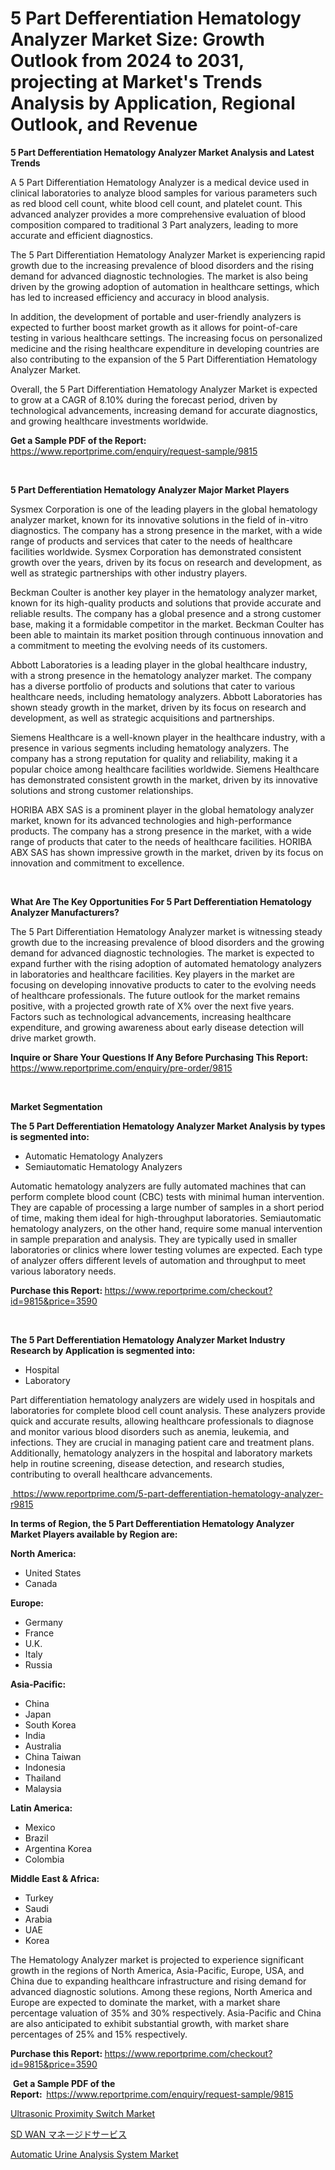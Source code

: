 <p><h1>5 Part Defferentiation Hematology Analyzer Market Size: Growth Outlook from 2024 to 2031, projecting at Market's Trends Analysis by Application, Regional Outlook, and Revenue</h1></p><p><strong>5 Part Defferentiation Hematology Analyzer Market Analysis and Latest Trends</strong></p>
<p><p>A 5 Part Differentiation Hematology Analyzer is a medical device used in clinical laboratories to analyze blood samples for various parameters such as red blood cell count, white blood cell count, and platelet count. This advanced analyzer provides a more comprehensive evaluation of blood composition compared to traditional 3 Part analyzers, leading to more accurate and efficient diagnostics.</p><p>The 5 Part Differentiation Hematology Analyzer Market is experiencing rapid growth due to the increasing prevalence of blood disorders and the rising demand for advanced diagnostic technologies. The market is also being driven by the growing adoption of automation in healthcare settings, which has led to increased efficiency and accuracy in blood analysis.</p><p>In addition, the development of portable and user-friendly analyzers is expected to further boost market growth as it allows for point-of-care testing in various healthcare settings. The increasing focus on personalized medicine and the rising healthcare expenditure in developing countries are also contributing to the expansion of the 5 Part Differentiation Hematology Analyzer Market.</p><p>Overall, the 5 Part Differentiation Hematology Analyzer Market is expected to grow at a CAGR of 8.10% during the forecast period, driven by technological advancements, increasing demand for accurate diagnostics, and growing healthcare investments worldwide.</p></p>
<p><strong>Get a Sample PDF of the Report:&nbsp;</strong> <a href="https://www.reportprime.com/enquiry/request-sample/9815">https://www.reportprime.com/enquiry/request-sample/9815</a></p>
<p>&nbsp;</p>
<p><strong>5 Part Defferentiation Hematology Analyzer Major Market Players</strong></p>
<p><p>Sysmex Corporation is one of the leading players in the global hematology analyzer market, known for its innovative solutions in the field of in-vitro diagnostics. The company has a strong presence in the market, with a wide range of products and services that cater to the needs of healthcare facilities worldwide. Sysmex Corporation has demonstrated consistent growth over the years, driven by its focus on research and development, as well as strategic partnerships with other industry players.</p><p>Beckman Coulter is another key player in the hematology analyzer market, known for its high-quality products and solutions that provide accurate and reliable results. The company has a global presence and a strong customer base, making it a formidable competitor in the market. Beckman Coulter has been able to maintain its market position through continuous innovation and a commitment to meeting the evolving needs of its customers.</p><p>Abbott Laboratories is a leading player in the global healthcare industry, with a strong presence in the hematology analyzer market. The company has a diverse portfolio of products and solutions that cater to various healthcare needs, including hematology analyzers. Abbott Laboratories has shown steady growth in the market, driven by its focus on research and development, as well as strategic acquisitions and partnerships.</p><p>Siemens Healthcare is a well-known player in the healthcare industry, with a presence in various segments including hematology analyzers. The company has a strong reputation for quality and reliability, making it a popular choice among healthcare facilities worldwide. Siemens Healthcare has demonstrated consistent growth in the market, driven by its innovative solutions and strong customer relationships.</p><p>HORIBA ABX SAS is a prominent player in the global hematology analyzer market, known for its advanced technologies and high-performance products. The company has a strong presence in the market, with a wide range of products that cater to the needs of healthcare facilities. HORIBA ABX SAS has shown impressive growth in the market, driven by its focus on innovation and commitment to excellence.</p></p>
<p>&nbsp;</p>
<p><strong>What Are The Key Opportunities For 5 Part Defferentiation Hematology Analyzer Manufacturers?</strong></p>
<p><p>The 5 Part Differentiation Hematology Analyzer market is witnessing steady growth due to the increasing prevalence of blood disorders and the growing demand for advanced diagnostic technologies. The market is expected to expand further with the rising adoption of automated hematology analyzers in laboratories and healthcare facilities. Key players in the market are focusing on developing innovative products to cater to the evolving needs of healthcare professionals. The future outlook for the market remains positive, with a projected growth rate of X% over the next five years. Factors such as technological advancements, increasing healthcare expenditure, and growing awareness about early disease detection will drive market growth.</p></p>
<p><strong>Inquire or Share Your Questions If Any Before Purchasing This Report:</strong> <a href="https://www.reportprime.com/enquiry/pre-order/9815">https://www.reportprime.com/enquiry/pre-order/9815</a></p>
<p>&nbsp;</p>
<p><strong>Market Segmentation</strong></p>
<p><strong>The 5 Part Defferentiation Hematology Analyzer Market Analysis by types is segmented into:</strong></p>
<p><ul><li>Automatic Hematology Analyzers</li><li>Semiautomatic Hematology Analyzers</li></ul></p>
<p><p>Automatic hematology analyzers are fully automated machines that can perform complete blood count (CBC) tests with minimal human intervention. They are capable of processing a large number of samples in a short period of time, making them ideal for high-throughput laboratories. Semiautomatic hematology analyzers, on the other hand, require some manual intervention in sample preparation and analysis. They are typically used in smaller laboratories or clinics where lower testing volumes are expected. Each type of analyzer offers different levels of automation and throughput to meet various laboratory needs.</p></p>
<p><strong>Purchase this Report:&nbsp;</strong><a href="https://www.reportprime.com/checkout?id=9815&price=3590">https://www.reportprime.com/checkout?id=9815&price=3590</a></p>
<p>&nbsp;</p>
<p><strong>The 5 Part Defferentiation Hematology Analyzer Market Industry Research by Application is segmented into:</strong></p>
<p><ul><li>Hospital</li><li>Laboratory</li></ul></p>
<p><p>Part differentiation hematology analyzers are widely used in hospitals and laboratories for complete blood cell count analysis. These analyzers provide quick and accurate results, allowing healthcare professionals to diagnose and monitor various blood disorders such as anemia, leukemia, and infections. They are crucial in managing patient care and treatment plans. Additionally, hematology analyzers in the hospital and laboratory markets help in routine screening, disease detection, and research studies, contributing to overall healthcare advancements.</p></p>
<p><a href="https://www.reportprime.com/5-part-defferentiation-hematology-analyzer-r9815">&nbsp;https://www.reportprime.com/5-part-defferentiation-hematology-analyzer-r9815</a></p>
<p><strong>In terms of Region, the 5 Part Defferentiation Hematology Analyzer Market Players available by Region are:</strong></p>
<p>
    <p> <strong> North America: </strong>
        <ul>
            <li>United States</li>
            <li>Canada</li>
        </ul>
        </p> 
    <p> <strong> Europe: </strong>
        <ul>
            <li>Germany</li>
            <li>France</li>
            <li>U.K.</li>
            <li>Italy</li>
            <li>Russia</li>
        </ul>
        </p> 
    <p> <strong> Asia-Pacific: </strong>
        <ul>
            <li>China</li>
            <li>Japan</li>
            <li>South Korea</li>
            <li>India</li>
            <li>Australia</li>
            <li>China Taiwan</li>
            <li>Indonesia</li>
            <li>Thailand</li>
            <li>Malaysia</li>
        </ul>
        </p> 
    <p> <strong> Latin America: </strong>
        <ul>
            <li>Mexico</li>
            <li>Brazil</li>
            <li>Argentina Korea</li>
            <li>Colombia</li>
        </ul>
        </p> 
    <p> <strong> Middle East & Africa: </strong>
        <ul>
            <li>Turkey</li>
            <li>Saudi</li>
            <li>Arabia</li>
            <li>UAE</li>
            <li>Korea</li>
        </ul>
    </p>
    </p>
<p><p>The Hematology Analyzer market is projected to experience significant growth in the regions of North America, Asia-Pacific, Europe, USA, and China due to expanding healthcare infrastructure and rising demand for advanced diagnostic solutions. Among these regions, North America and Europe are expected to dominate the market, with a market share percentage valuation of 35% and 30% respectively. Asia-Pacific and China are also anticipated to exhibit substantial growth, with market share percentages of 25% and 15% respectively.</p></p>
<p><strong>Purchase this Report: </strong><a href="https://www.reportprime.com/checkout?id=9815&price=3590">https://www.reportprime.com/checkout?id=9815&price=3590</a></p>
<p>&nbsp;<strong>Get a Sample PDF of the Report:&nbsp;&nbsp;</strong><a href="https://www.reportprime.com/enquiry/request-sample/9815">https://www.reportprime.com/enquiry/request-sample/9815</a></p>
<p><strong></strong></p>
<p><p><a href="https://spotless-saver-8fd.notion.site/Ultrasonic-Proximity-Switch-Market-Size-Reveals-the-Best-Marketing-Channels-In-Global-Industry-3be0ab36cbfa4d74838201fd42ac22ce">Ultrasonic Proximity Switch Market</a></p><p><a href="https://github.com/oqoeusbvpadwjs08/Market-Research-Report-List-1/blob/main/636147323829.md">SD WAN マネージドサービス</a></p><p><a href="https://github.com/RichRobinson5/Market-Research-Report-List-4/blob/main/automatic-urine-analysis-system-market.md">Automatic Urine Analysis System Market</a></p></p>